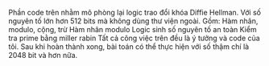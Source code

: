 Phần code trên nhằm mô phòng lại logic trao đổi khóa Diffie Hellman.
Với số nguyên tố lớn hơn 512 bits mà không dùng thư viện ngoài.
Gồm:
    Hàm nhân, modulo, cộng, trừ
    Hàm nhân modulo
    Logic sinh số nguyên tố an toàn
    Kiểm tra prime bằng miller rabin
Tất cả công việc trên đều là ý tưởng và code của tôi.
Sau khi hoàn thành xong, bài toán có thể thực hiện với số thậm chí là 2048 bit và hơn nữa.
